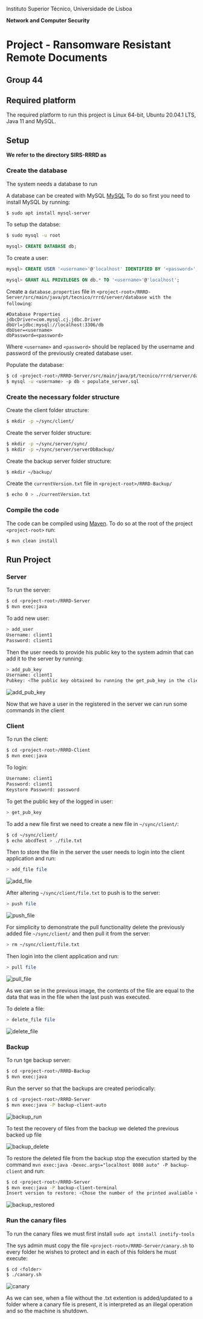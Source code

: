 Instituto Superior Técnico, Universidade de Lisboa

**Network and Computer Security**

# Project - Ransomware Resistant Remote Documents
## Group 44

## Required platform
The required platform to run this project is Linux 64-bit, Ubuntu 20.04.1 LTS, Java 11 and MySQL.

## Setup
**We refer to the directory SIRS-RRRD as <project-root>**

### Create the database
The system needs a database to run

A database can be created with MySQL [MySQL](https://www.mysql.com/)
To do so first you need to install MySQL by running:

```bash
$ sudo apt install mysql-server
```

To setup the databse:

```bash
$ sudo mysql -u root
```

```sql
mysql> CREATE DATABASE db;
```

To create a user:

```sql
mysql> CREATE USER '<username>'@'localhost' IDENTIFIED BY '<password>';
```

```sql
mysql> GRANT ALL PRIVILEGES ON db.* TO '<username>'@'localhost';
```

Create a ```database.properties``` file in ```<project-root>/RRRD-Server/src/main/java/pt/tecnico/rrrd/server/database with the following```:

```text
#Database Properties
jdbcDriver=com.mysql.cj.jdbc.Driver
dbUrl=jdbc:mysql://localhost:3306/db
dbUser=<username>
dbPassword=<password>
```

Where ```<username>``` and ```<password>``` should be replaced by the username and password of the previously created database user.

Populate the database:

```bash
$ cd <project-root>/RRRD-Server/src/main/java/pt/tecnico/rrrd/server/database
$ mysql -u <username> -p db < populate_server.sql
```

### Create the necessary folder structure
Create the client folder structure:

```bash
$ mkdir -p ~/sync/client/
```

Create the server folder structure:
```bash
$ mkdir -p ~/sync/server/sync/
$ mkdir -p ~/sync/server/serverDbBackup/
```

Create the backup server folder structure:

```bash
$ mkdir ~/backup/
```

Create the ```currentVersion.txt``` file in ```<project-root>/RRRD-Backup/```

```bash
$ echo 0 > ./currentVersion.txt
```

### Compile the code

The code can be compiled using [Maven](https://maven.apache.org/).
To do so at the root of the project ```<project-root>``` run:

```bash
$ mvn clean install
```

## Run Project
### Server

To run the server:

```bash
$ cd <project-root>/RRRD-Server
$ mvn exec:java
```

To add new user:

```bash
> add_user
Username: client1
Password: client1
```
Then the user needs to provide his public key to the system admin that can add it to the server by running:

```bash
> add_pub_key
Username: client1
Pubkey: <The public key obtained bu running the get_pub_key in the client>
```

![add_pub_key](images/add_pub_key.PNG)

Now that we have a user in the registered in the server we can run some commands in the client

### Client

To run the client:

```bash
$ cd <project-root>/RRRD-Client
$ mvn exec:java
```

To login:

```bash
Username: client1
Password: client1
Keystore Password: password
```

To get the public key of the logged in user:

```bash
> get_pub_key
```

To add a new file first we need to create a new file in ```~/sync/client/```:

```bash
$ cd ~/sync/client/
$ echo abcdTest > ./file.txt
```

Then to store the file in the server the user needs to login into the client application and run:

```bash
> add_file file
```
![add_file](images/add_file.PNG)

After altering ```~/sync/client/file.txt``` to push is to the server:

```bash
> push file
```

![push_file](images/push.PNG)

For simplicity to demonstrate the pull functionality delete the previously added file ```~/sync/client/``` and then pull it from the server:

```bash
> rm ~/sync/client/file.txt
```

Then login into the client application and run:

```bash
> pull file
```

![pull_file](images/pull.PNG)

As we can se in the previous image, the contents of the file are equal to the data that was in the file when the last push was executed.

To delete a file:

```bash
> delete_file file
```

![delete_file](images/delete.PNG)

### Backup

To run tge backup server:

```bash
$ cd <project-root>/RRRD-Backup
$ mvn exec:java
```

Run the server so that the backups are created periodically:

```bash
$ cd <project-root>/RRRD-Server
$ mvn exec:java -P backup-client-auto
```

![backup_run](images/backup_run.PNG)

To test the recovery of files from the backup we deleted the previous backed up file

![backup_delete](images/backup_delete_file.PNG)

To restore the deleted file from the backup stop the execution started by the command ```mvn exec:java -Dexec.args="localhost 8080 auto" -P backup-client``` and run:

```bash
$ cd <project-root>/RRRD-Server
$ mvn exec:java -P backup-client-terminal
Insert version to restore: <Chose the number of the printed avaliable versions>
```
![backup_restored](images/backup_restored.PNG)

### Run the canary files
To run the canary files we must first install ```sudo apt install inotify-tools```

The sys admin must copy the file ```<project-root>/RRRD-Server/canary.sh``` to every folder he wishes to protect and in each of this folders he must execute:
 
 ```bash
 $ cd <folder>
 $ ./canary.sh
 ```

![canary](images/canary.PNG)

As we can see, when a file without the .txt extention is added/updated to a folder where a canary file is present, it is interpreted as an illegal operation and so the machine is shutdown.